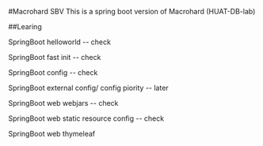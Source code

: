 #Macrohard SBV
This is a spring boot version of Macrohard (HUAT-DB-lab)

##Learing

SpringBoot helloworld -- check

SpringBoot fast init -- check

SpringBoot config -- check  

SpringBoot external config/ config piority -- later

SpringBoot web webjars -- check

SpringBoot web static resource config -- check

SpringBoot web thymeleaf